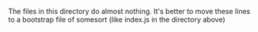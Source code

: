 The files in this directory do almost nothing.
It's better to move these lines to a bootstrap file of somesort (like index.js in the directory above)
